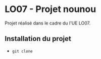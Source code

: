 # LO07 - Projet nounou

Projet réalisé dans le cadre du l'UE LO07.

## Installation du projet

* `git clone `
